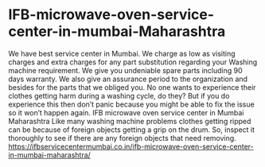 # IFB-microwave-oven-service-center-in-mumbai-Maharashtra
 We have best service center in Mumbai. We charge as low as visiting charges and extra charges for any part substitution regarding your Washing machine requirement. We give you undeniable spare parts including 90 days warranty. We also give an assurance period to the organization and besides for the parts that we obliged you. No one wants to experience their clothes getting harm during a washing cycle, do they? But if you do experience this then don’t panic because you might be able to fix the issue so it won’t happen again. IFB microwave oven service center in Mumbai Maharashtra Like many washing machine problems clothes getting ripped can be because of foreign objects getting a grip on the drum. So, inspect it thoroughly to see if there are any foreign objects that need removing. https://ifbservicecentermumbai.co.in/ifb-microwave-oven-service-center-in-mumbai-maharashtra/
